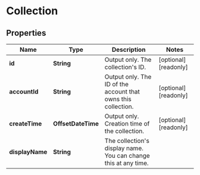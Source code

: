 

# Collection

## Properties

Name | Type | Description | Notes
------------ | ------------- | ------------- | -------------
**id** | **String** | Output only. The collection&#39;s ID. |  [optional] [readonly]
**accountId** | **String** | Output only. The ID of the account that owns this collection. |  [optional] [readonly]
**createTime** | **OffsetDateTime** | Output only. Creation time of the collection. |  [optional] [readonly]
**displayName** | **String** | The collection&#39;s display name. You can change this at any time. | 



